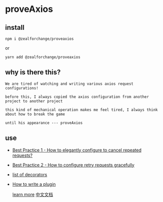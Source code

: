 # proveAxios

## install

`npm i @zealforchange/proveaxios`

or

`yarn add @zealforchange/proveaxios`

## why is there this?

```
We are tired of watching and writing various axios request configurations!

before this, I always copied the axios configuration from another project to another project

this kind of mechanical operation makes me feel tired, I always think about how to break the game

until his appearance --- proveAxios
```

## use

- [Best Practice 1 - How to elegantly configure to cancel repeated requests?](/docs/cancel.md)

- [Best Practice 2 - How to configure retry requests gracefully](/docs/retry.md)

- [list of decorators](/docs/decoratores.md)

- [How to write a plugin]()

  [learn more](/docs/learnMore.md)
  [中文文档](/docs/README_CN.md)

